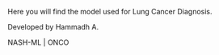 Here you will find the model used for Lung Cancer Diagnosis.

Developed by Hammadh A.

NASH-ML | ONCO
